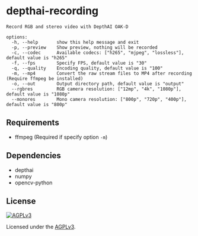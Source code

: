 # depthai-recording

```
Record RGB and stereo video with DepthAI OAK-D

options:
  -h, --help       show this help message and exit
  -p, --preview    Show preview, nothing will be recorded
  -c, --codec      Available codecs: ["h265", "mjpeg", "lossless"], default value is "h265"
  -f, --fps        Specify FPS, default value is "30"
  -q, --quality    Encoding quality, default value is "100"
  -m, --mp4        Convert the raw stream files to MP4 after recording (Require ffmpeg be installed)
  -o, --out        Output directory path, default value is "output"
  --rgbres         RGB camera resolution: ["12mp", "4k", "1080p"], default value is "1080p"
  --monores        Mono camera resolution: ["800p", "720p", "400p"], default value is "800p"
```

## Requirements

* ffmpeg (Required if specify option `-m`)

## Dependencies

* depthai
* numpy
* opencv-python

## License

[![AGPLv3](https://www.gnu.org/graphics/agplv3-155x51.png)](https://www.gnu.org/licenses/agpl-3.0.html)

Licensed under the [AGPLv3](https://www.gnu.org/licenses/agpl-3.0.html).
